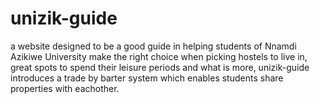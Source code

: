 # unizik-guide
a website designed to be a good guide in helping students of Nnamdi Azikiwe
University make the right choice when picking hostels to live in, great spots to
spend their leisure periods and what is more, unizik-guide introduces a trade by
barter system which enables students share properties with eachother.
